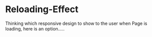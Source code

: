 # Reloading-Effect
Thinking which responsive design to show to the user when Page is loading, here is an option.....
